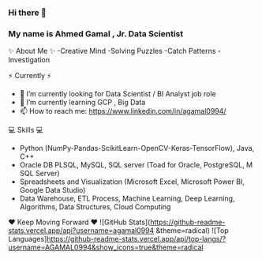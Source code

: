 ### Hi there 👋

### My name is Ahmed Gamal , Jr. Data Scientist
✨ About Me ✨
-Creative Mind
-Solving Puzzles 
-Catch Patterns 
-Investigation 

⚡️ Currently ⚡️
- 🔭 I’m currently looking for Data Scientist / BI Analyst job role 
- 🌱 I’m currently learning GCP , Big Data
- 📫 How to reach me: https://www.linkedin.com/in/agamal0994/

💻 Skills 💻 
- Python (NumPy-Pandas-ScikitLearn-OpenCV-Keras-TensorFlow), Java, C++ 
- Oracle DB PLSQL, MySQL, SQL server (Toad for Oracle, PostgreSQL, M SQL Server)
- Spreadsheets and Visualization (Microsoft Excel, Microsoft Power BI, Google Data Studio)
- Data Warehouse, ETL Process, Machine Learning, Deep Learning, Algorithms, Data Structures, Cloud Computing

 ❤️ Keep Moving Forward ❤️
![GitHub Stats](https://github-readme-stats.vercel.app/api?username=agamal0994 &theme=radical)
![Top Languages]https://github-readme-stats.vercel.app/api/top-langs/?username=AGAMAL0994&show_icons=true&theme=radical
